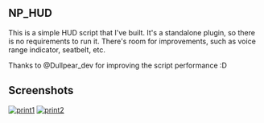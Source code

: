 ## NP_HUD

This is a simple HUD script that I've built. It's a standalone plugin, so there is no requirements to run it.
There's room for improvements, such as voice range indicator, seatbelt, etc.

Thanks to @Dullpear_dev for improving the script performance :D

## Screenshots

[![print1](https://imgur.com/MX17Y4y.png)](https://imgur.com/MX17Y4y.png)
[![print2](https://imgur.com/r2hwjjC.png)](https://imgur.com/r2hwjjC.png)
